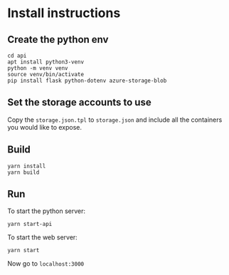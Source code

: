 # Install instructions

## Create the python env

```
cd api
apt install python3-venv
python -m venv venv
source venv/bin/activate
pip install flask python-dotenv azure-storage-blob
```

## Set the storage accounts to use

Copy the `storage.json.tpl` to `storage.json` and include all the containers
you would like to expose.

## Build

```
yarn install
yarn build
```

## Run

To start the python server:

```
yarn start-api
```

To start the web server:

```
yarn start
```

Now go to `localhost:3000`
